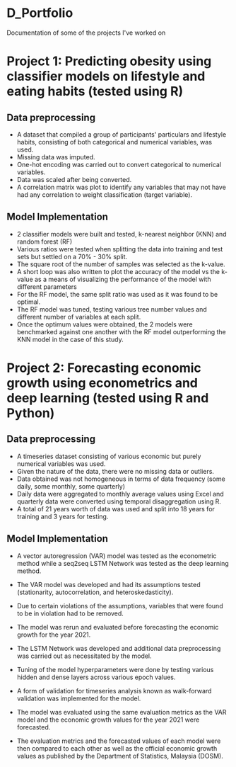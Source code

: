 # D_Portfolio
Documentation of some of the projects I've worked on

# Project 1: Predicting obesity using classifier models on lifestyle and eating habits (tested using R)
## Data preprocessing
*	A dataset that compiled a group of participants' particulars and lifestyle habits, consisting of both categorical and numerical variables, was used.
*	Missing data was imputed.
*	One-hot encoding was carried out to convert categorical to numerical variables.
*	Data was scaled after being converted.
*	A correlation matrix was plot to identify any variables that may not have had any correlation to weight classification (target variable).

## Model Implementation
*	2 classifier models were built and tested, k-nearest neighbor (KNN) and random forest (RF)
*	Various ratios were tested when splitting the data into training and test sets but settled on a 70% - 30% split.
*	The square root of the number of samples was selected as the k-value.
*	A short loop was also written to plot the accuracy of the model vs the k-value as a means of visualizing the performance of the model with different parameters
*	For the RF model, the same split ratio was used as it was found to be optimal.
*	The RF model was tuned, testing various tree number values and different number of variables at each split.
*	Once the optimum values were obtained, the 2 models were benchmarked against one another with the RF model outperforming the KNN model in the case of this study.
 
# Project 2: Forecasting economic growth using econometrics and deep learning (tested using R and Python)
## Data preprocessing

* A timeseries dataset consisting of various economic but purely numerical variables was used.
* Given the nature of the data, there were no missing data or outliers.
* Data obtained was not homogeneous in terms of data frequency (some daily, some monthly, some quarterly)
* Daily data were aggregated to monthly average values using Excel and quarterly data were converted using temporal disaggregation using R.
* A total of 21 years worth of data was used and split into 18 years for training and 3 years for testing.

## Model Implementation

* A vector autoregression (VAR) model was tested as the econometric method while a seq2seq LSTM Network was tested as the deep learning method. 
* The VAR model was developed and had its assumptions tested (stationarity, autocorrelation, and heteroskedasticity).
* Due to certain violations of the assumptions, variables that were found to be in violation had to be removed.
* The model was rerun and evaluated before forecasting the economic growth for the year 2021.

* The LSTM Network was developed and additional data preprocessing was carried out as necessitated by the model.
* Tuning of the model hyperparameters were done by testing various hidden and dense layers across various epoch values. 
* A form of validation for timeseries analysis known as walk-forward validation was implemented for the model.
* The model was evaluated using the same evaluation metrics as the VAR model and the economic growth values for the year 2021 were forecasted.
* The evaluation metrics and the forecasted values of each model were then compared to each other as well as the official economic growth values as published by the Department  of Statistics, Malaysia (DOSM).
